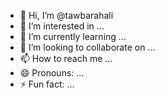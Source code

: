 - 👋 Hi, I’m @tawbarahali
- 👀 I’m interested in ...
- 🌱 I’m currently learning ...
- 💞️ I’m looking to collaborate on ...
- 📫 How to reach me ...
- 😄 Pronouns: ...
- ⚡ Fun fact: ...

<!---
tawbarahali/tawbarahali is a ✨ special ✨ repository because its `README.md` (this file) appears on your GitHub profile.
You can click the Preview link to take a look at your changes.
--->

